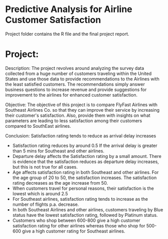 # Predictive Analysis for Airline Customer Satisfaction
  Project folder contains the R file and the final project report.
  
#  Project:
  
  Description:
The project revolves around analyzing the survey data collected from a huge number of customers traveling within the United States and use those data to provide recommendations to the Airlines with the least satisfied customers. The recommendations simply answer business questions to increase revenue and provide suggestions for improvement to the airlines for enhanced customer satisfaction.

Objective:
The objective of this project is to compare FlyFast Airlines with Southeast Airlines Co. so that they can improve their service by increasing their customer's satisfaction. Also, provide them with insights on what parameters are leading to less satisfaction among their customers compared to SouthEast airlines.

Conclusion:
 Satisfaction rating tends to reduce as arrival delay increases 
* Satisfaction rating reduces by around 0.5 If the arrival delay is greater than 5 mins for  Southeast and other airlines. 
* Departure delay affects the Satisfaction rating by a small amount. There is evidence that the satisfaction reduces as departure delay increases, but this is not true for all cases. 
* Age affects satisfaction rating in both Southeast and other airlines. For the age group of 20 to 50, the satisfaction increases. The satisfaction rating decreases as the age increase from 50. 
* When customers travel for personal reasons, their satisfaction is the lowest which is around 2.5
* For Southeast airlines, satisfaction rating tends to increase as the number of flights p.a. decrease.
* In both Southeast Airlines and other airlines, customers traveling by Blue status have the lowest satisfaction rating, followed by Platinum status. 
* Customers who shop between 600-800 give a high customer satisfaction rating for other airlines whereas those who shop for 500-600 give a high customer rating for Southeast airlines. 
